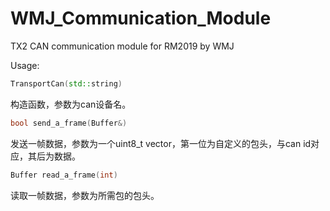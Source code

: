 # WMJ_Communication_Module
TX2 CAN communication module for RM2019 by WMJ


Usage:

```c++
TransportCan(std::string)
```
构造函数，参数为can设备名。

```c++
bool send_a_frame(Buffer&)
```
发送一帧数据，参数为一个uint8_t  vector，第一位为自定义的包头，与can id对应，其后为数据。

```c++
Buffer read_a_frame(int)
```
读取一帧数据，参数为所需包的包头。
